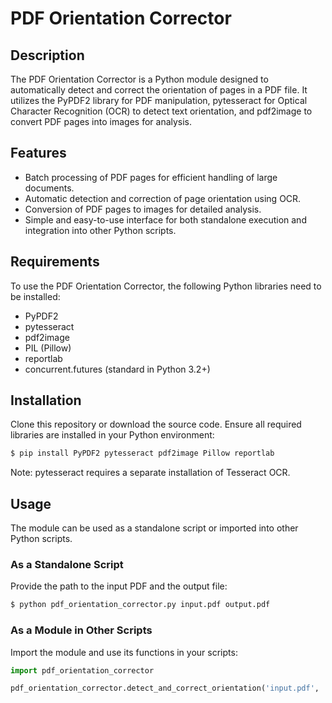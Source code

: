 # PDF Orientation Corrector

## Description

The PDF Orientation Corrector is a Python module designed to automatically detect and correct the orientation of pages in a PDF file. It utilizes the PyPDF2 library for PDF manipulation, pytesseract for Optical Character Recognition (OCR) to detect text orientation, and pdf2image to convert PDF pages into images for analysis.

## Features

- Batch processing of PDF pages for efficient handling of large documents.
- Automatic detection and correction of page orientation using OCR.
- Conversion of PDF pages to images for detailed analysis.
- Simple and easy-to-use interface for both standalone execution and integration into other Python scripts.

## Requirements

To use the PDF Orientation Corrector, the following Python libraries need to be installed:

- PyPDF2
- pytesseract
- pdf2image
- PIL (Pillow)
- reportlab
- concurrent.futures (standard in Python 3.2+)

## Installation

Clone this repository or download the source code. Ensure all required libraries are installed in your Python environment:

```bash
$ pip install PyPDF2 pytesseract pdf2image Pillow reportlab
```

Note: pytesseract requires a separate installation of Tesseract OCR.

## Usage

The module can be used as a standalone script or imported into other Python scripts.

### As a Standalone Script

Provide the path to the input PDF and the output file:

```bash
$ python pdf_orientation_corrector.py input.pdf output.pdf
```

### As a Module in Other Scripts

Import the module and use its functions in your scripts:

```python
import pdf_orientation_corrector

pdf_orientation_corrector.detect_and_correct_orientation('input.pdf', 'output.pdf')
```

